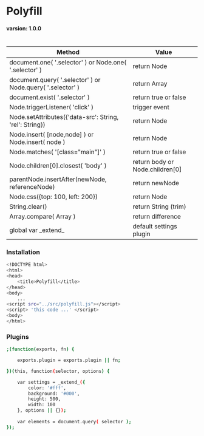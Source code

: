 # Polyfill
#### varsion: 1.0.0
#

Method                                  | Value
--------------------------------------- | --------------------------------------
document.one( '.selector' ) or Node.one( '.selector' )     | return Node
document.query( '.selector' ) or Node.query( '.selector' ) | return Array
document.exist( '.selector' )                              | return true or false
Node.triggerListener( 'click' )                            | trigger event
Node.setAttributes({'data-src': String, 'rel': String})    | return Node
Node.insert( [node,node] ) or Node.insert( node )          | return Node
Node.matches( '[class="main"]' )                           | return true or false
Node.children[0].closest( 'body' )                         | return body or Node.children[0]
parentNode.insertAfter(newNode, referenceNode)             | return newNode
Node.css({top: 100, left: 200})                            | return Node  
String.clear()                                             | return String (trim)
Array.compare( Array )                                     | return difference
global var \_extend_                                       | default settings plugin

### Installation
```sh
<!DOCTYPE html>
<html>
<head>
	<title>Polyfill</title>
</head>
<body>
    ...
<script src="../src/polyfill.js"></script>
<script> 'this code ...' </script>
<body>
</html>
```

### Plugins
```sh
;(function(exports, fn) {

    exports.plugin = exports.plugin || fn;

})(this, function(selector, options) {

    var settings = _extend_({
        color: '#fff',
		background: '#000',
		height: 500,
		width: 100
    }, options || {});
    
    var elements = document.query( selector );
});
```